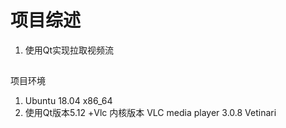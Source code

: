 # 项目综述 
1. 使用Qt实现拉取视频流
##
项目环境
1. Ubuntu 18.04 x86_64
2. 使用Qt版本5.12 +Vlc 内核版本 VLC media player 3.0.8 Vetinari
